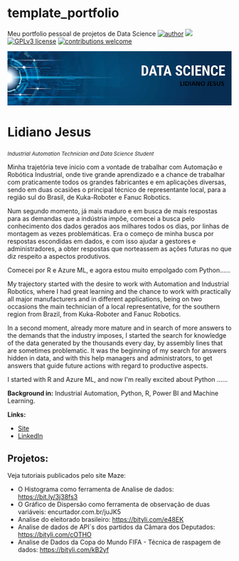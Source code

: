 # template_portfolio
Meu portfolio pessoal de projetos de Data Science 
[![author](https://img.shields.io/badge/author-carlosfab-red.svg)](https://www.linkedin.com/in/carlosfab) [![](https://img.shields.io/badge/python-3.7+-blue.svg)](https://www.python.org/downloads/release/python-365/) [![GPLv3 license](https://img.shields.io/badge/License-GPLv3-blue.svg)](http://perso.crans.org/besson/LICENSE.html) [![contributions welcome](https://img.shields.io/badge/contributions-welcome-brightgreen.svg?style=flat)](https://github.com/carlosfab/data_science/issues)

<p align="center">
  <img src="https://raw.githubusercontent.com/LidianoJesus/template_portfolio/master/Logo%20reposit%C3%B3rio.png" >
</p>

# Lidiano Jesus
<sub>*Industrial Automation Technician and Data Science Student*</sub>

Minha trajetória teve inicio com a vontade de trabalhar com Automação e Robótica Industrial, onde tive grande aprendizado e a chance de trabalhar com praticamente todos os grandes fabricantes e em aplicações diversas, sendo em duas ocasiões o principal técnico de representante local, para a região sul do Brasil, de Kuka-Roboter e Fanuc Robotics.

Num segundo momento, já mais maduro e em busca de mais respostas para as demandas que a indústria impõe, comecei a busca pelo conhecimento dos dados gerados aos milhares todos os dias, por linhas de montagem as vezes problemáticas. Era o começo de minha busca por respostas escondidas em dados, e com isso ajudar a gestores e administradores, a obter respostas que norteassem as ações futuras no que diz respeito a aspectos produtivos.

Comecei por R e Azure ML, e agora estou muito empolgado com Python......    

My trajectory started with the desire to work with Automation and Industrial Robotics, where I had great learning and the chance to work with practically all major manufacturers and in different applications, being on two occasions the main technician of a local representative, for the southern region from Brazil, from Kuka-Roboter and Fanuc Robotics.

In a second moment, already more mature and in search of more answers to the demands that the industry imposes, I started the search for knowledge of the data generated by the thousands every day, by assembly lines that are sometimes problematic. It was the beginning of my search for answers hidden in data, and with this help managers and administrators, to get answers that guide future actions with regard to productive aspects.

I started with R and Azure ML, and now I'm really excited about Python ......

**Background in:** Industrial Automation, Python, R, Power BI and Machine Learning.

**Links:**
* [Site](http://www.mazesistemas.com)
* [LinkedIn](https://www.linkedin.com/in/lidiano-jesus-industrial-automation-9b416116/)


## Projetos:
Veja tutoriais publicados pelo site Maze:

* O Histograma como ferramenta de Analise de dados: https://bit.ly/3j38fs3
* O Gráfico de Dispersão como ferramenta de observação de duas variáveis: encurtador.com.br/juJK5
* Analise do eleitorado brasileiro: https://bityli.com/e48EK
* Analise de dados de API´s dos partidos da Câmara dos Deputados: https://bityli.com/cOTHO
* Analise de Dados da Copa do Mundo FIFA - Técnica de raspagem de dados: https://bityli.com/kB2yf 
